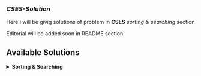### *CSES-Solution*

Here i will be givig solutions of problem in **CSES**  *sorting & searching* section

Editorial will be added soon in README section.

## Available Solutions




<details>
    <summary><b>Sorting & Searching</b></summary>
        <table>
            <tr>
                <th>#</th>
                <th>Problem Title</th>
                <th>Solution Template</th>
            </tr>
            <tr>
                <td>01</td>
                <td>Apartments</td>
                <td><a href="https://github.com/Sahim98/CSES-Solution/blob/main/sorting%20%26%20searching/Apartments.cpp">[Solution]</a></td>
            </tr>
            <tr>
                <td>02</td>
                <td>Concert Tickets</td>
                <td><a href="https://github.com/Sahim98/CSES-Solution/blob/main/sorting%20%26%20searching/Concert Tickets.cpp">[Solution]</a></td>
            </tr>
            <tr>
                <td>03</td>
                <td>Distinct Numbers</td>
                <td><a href="https://github.com/Sahim98/CSES-Solution/blob/main/sorting%20%26%20searching/Distinct Numbers.cpp">[Solution]</a></td>
            </tr>
             <tr>
                <td>04</td>
                <td>Movie Festival</td>
                <td><a href="https://github.com/Sahim98/CSES-Solution/blob/main/sorting%20%26%20searching/Movie Festival.cpp">[Solution]</a></td>
            </tr>
             <tr>
                <td>05</td>
                <td>Nearest Smaller Values</td>
                <td><a href="https://github.com/Sahim98/CSES-Solution/blob/main/sorting%20%26%20searching/Nearest Smaller Values.cpp">[Solution]</a></td>
            </tr>
              <tr>
                <td>06</td>
                <td>Restaurant Customers</td>
                <td><a href="https://github.com/Sahim98/CSES-Solution/blob/main/sorting%20%26%20searching/Restaurant Customers.cpp">[Solution]</a></td>
            </tr>
              <tr>
                <td>07</td>
                <td>Subarray Sums I</td>
                <td><a href="https://github.com/Sahim98/CSES-Solution/blob/main/sorting%20%26%20searching/Subarray Sums I.cpp">[Solution]</a></td>
            </tr>
            <tr>
                <td>08</td>
                <td>Sum of Two Values</td>
                <td><a href="https://github.com/Sahim98/CSES-Solution/blob/main/sorting%20%26%20searching/Sum of Two Values.cpp">[Solution]</a></td>
            </tr>
        </table>

</details>
